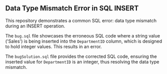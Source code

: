## Data Type Mismatch Error in SQL INSERT

This repository demonstrates a common SQL error: data type mismatch during an INSERT operation.

The `bug.sql` file showcases the erroneous SQL code where a string value ('Sales') is being inserted into the `DepartmentID` column, which is designed to hold integer values.  This results in an error.

The `bugSolution.sql` file provides the corrected SQL code, ensuring the inserted value for `DepartmentID` is an integer, thus resolving the data type mismatch.